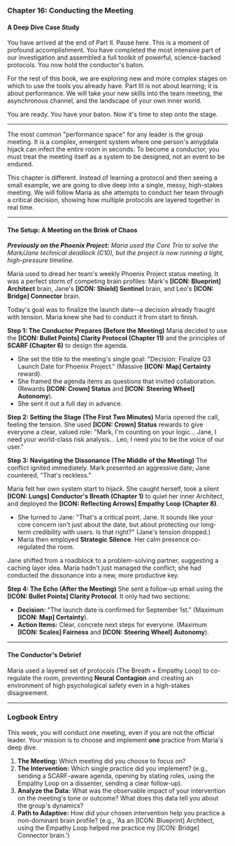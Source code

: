 ### **Chapter 16: Conducting the Meeting**
#### A Deep Dive Case Study

You have arrived at the end of Part II. Pause here. This is a moment of profound accomplishment. You have completed the most intensive part of our investigation and assembled a full toolkit of powerful, science-backed protocols. You now hold the conductor's baton.

For the rest of this book, we are exploring new and more complex stages on which to use the tools you already have. Part III is not about learning; it is about performance. We will take your new skills into the team meeting, the asynchronous channel, and the landscape of your own inner world.

You are ready. You have your baton. Now it's time to step onto the stage.

***

The most common "performance space" for any leader is the group meeting. It is a complex, emergent system where one person's amygdala hijack can infect the entire room in seconds. To become a conductor, you must treat the meeting itself as a system to be designed, not an event to be endured.

This chapter is different. Instead of learning a protocol and then seeing a small example, we are going to dive deep into a single, messy, high-stakes meeting. We will follow Maria as she attempts to conduct her team through a critical decision, showing how multiple protocols are layered together in real time.

***

#### **The Setup: A Meeting on the Brink of Chaos**
***Previously on the Phoenix Project:*** *Maria used the Core Trio to solve the Mark/Jane technical deadlock (C10), but the project is now running a tight, high-pressure timeline.*

Maria used to dread her team's weekly Phoenix Project status meeting. It was a perfect storm of competing brain profiles: Mark's **[ICON: Blueprint] Architect** brain, Jane's **[ICON: Shield] Sentinel** brain, and Leo's **[ICON: Bridge] Connector** brain.

Today's goal was to finalize the launch date—a decision already fraught with tension. Maria knew she had to conduct it from start to finish.

**Step 1: The Conductor Prepares (Before the Meeting)**
Maria decided to use the **[ICON: Bullet Points] Clarity Protocol (Chapter 11)** and the principles of **SCARF (Chapter 6)** to design the agenda.
*   She set the title to the meeting's single goal: "Decision: Finalize Q3 Launch Date for Phoenix Project." (Massive **[ICON: Map] Certainty** reward).
*   She framed the agenda items as questions that invited collaboration. (Rewards **[ICON: Crown] Status** and **[ICON: Steering Wheel] Autonomy**).
*   She sent it out a full day in advance.

**Step 2: Setting the Stage (The First Two Minutes)**
Maria opened the call, feeling the tension. She used **[ICON: Crown] Status** rewards to give everyone a clear, valued role: "Mark, I'm counting on your logic... Jane, I need your world-class risk analysis... Leo, I need you to be the voice of our user."

**Step 3: Navigating the Dissonance (The Middle of the Meeting)**
The conflict ignited immediately. Mark presented an aggressive date; Jane countered, "That's reckless."

Maria felt her own system start to hijack. She caught herself, took a silent **[ICON: Lungs] Conductor's Breath (Chapter 1)** to quiet her inner Architect, and deployed the **[ICON: Reflecting Arrows] Empathy Loop (Chapter 8)**.

*   She turned to Jane: "That's a critical point, Jane. It sounds like your core concern isn't just about the date, but about protecting our long-term credibility with users. Is that right?" (Jane's tension dropped.)
*   Maria then employed **Strategic Silence**. Her calm presence co-regulated the room.

Jane shifted from a roadblock to a problem-solving partner, suggesting a caching layer idea. Maria hadn't just managed the conflict; she had conducted the dissonance into a new, more productive key.

**Step 4: The Echo (After the Meeting)**
She sent a follow-up email using the **[ICON: Bullet Points] Clarity Protocol**. It only had two sections:
*   **Decision:** "The launch date is confirmed for September 1st." (Maximum **[ICON: Map] Certainty**).
*   **Action Items:** Clear, concrete next steps for everyone. (Maximum **[ICON: Scales] Fairness** and **[ICON: Steering Wheel] Autonomy**).

***

#### **The Conductor's Debrief**
Maria used a layered set of protocols (The Breath + Empathy Loop) to co-regulate the room, preventing **Neural Contagion** and creating an environment of high psychological safety even in a high-stakes disagreement.

---
### **Logbook Entry**

This week, you will conduct one meeting, even if you are not the official leader. Your mission is to choose and implement **one** practice from Maria's deep dive.

1.  **The Meeting:** Which meeting did you choose to focus on?
2.  **The Intervention:** Which single practice did you implement? (e.g., sending a SCARF-aware agenda, opening by stating roles, using the Empathy Loop on a dissenter, sending a clear follow-up).
3.  **Analyze the Data:** What was the observable impact of your intervention on the meeting's tone or outcome? What does this data tell you about the group's dynamics?
4.  **Path to Adaptive:** How did your chosen intervention help you practice a non-dominant brain profile? (e.g., 'As an [ICON: Blueprint] Architect, using the Empathy Loop helped me practice my [ICON: Bridge] Connector brain.')
      